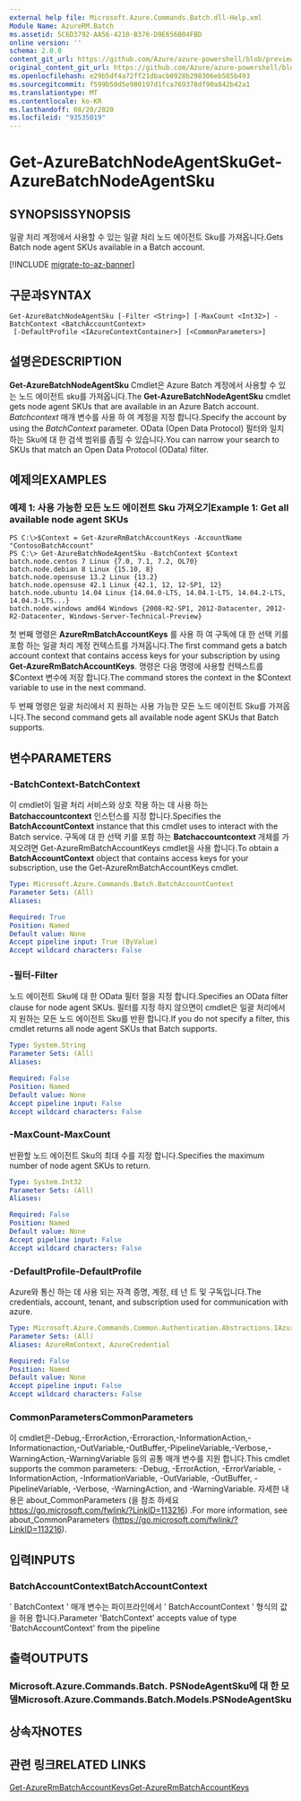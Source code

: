 ```yaml
---
external help file: Microsoft.Azure.Commands.Batch.dll-Help.xml
Module Name: AzureRM.Batch
ms.assetid: 5C6D3792-AA56-4210-B376-D9E656B04FBD
online version: ''
schema: 2.0.0
content_git_url: https://github.com/Azure/azure-powershell/blob/preview/src/ResourceManager/AzureBatch/Commands.Batch/help/Get-AzureBatchNodeAgentSku.md
original_content_git_url: https://github.com/Azure/azure-powershell/blob/preview/src/ResourceManager/AzureBatch/Commands.Batch/help/Get-AzureBatchNodeAgentSku.md
ms.openlocfilehash: e29b5df4a72ff21dbacb0928b298306eb585b493
ms.sourcegitcommit: f599b50d5e980197d1fca769378df90a842b42a1
ms.translationtype: MT
ms.contentlocale: ko-KR
ms.lasthandoff: 08/20/2020
ms.locfileid: "93535019"
---
```

# <span data-ttu-id="ead4c-101">Get-AzureBatchNodeAgentSku</span><span class="sxs-lookup"><span data-stu-id="ead4c-101">Get-AzureBatchNodeAgentSku</span></span>

## <span data-ttu-id="ead4c-102">SYNOPSIS</span><span class="sxs-lookup"><span data-stu-id="ead4c-102">SYNOPSIS</span></span>
<span data-ttu-id="ead4c-103">일괄 처리 계정에서 사용할 수 있는 일괄 처리 노드 에이전트 Sku를 가져옵니다.</span><span class="sxs-lookup"><span data-stu-id="ead4c-103">Gets Batch node agent SKUs available in a Batch account.</span></span>

[!INCLUDE [migrate-to-az-banner](../../includes/migrate-to-az-banner.md)]

## <span data-ttu-id="ead4c-104">구문과</span><span class="sxs-lookup"><span data-stu-id="ead4c-104">SYNTAX</span></span>

```
Get-AzureBatchNodeAgentSku [-Filter <String>] [-MaxCount <Int32>] -BatchContext <BatchAccountContext>
 [-DefaultProfile <IAzureContextContainer>] [<CommonParameters>]
```

## <span data-ttu-id="ead4c-105">설명은</span><span class="sxs-lookup"><span data-stu-id="ead4c-105">DESCRIPTION</span></span>
<span data-ttu-id="ead4c-106">**Get-AzureBatchNodeAgentSku** Cmdlet은 Azure Batch 계정에서 사용할 수 있는 노드 에이전트 sku를 가져옵니다.</span><span class="sxs-lookup"><span data-stu-id="ead4c-106">The **Get-AzureBatchNodeAgentSku** cmdlet gets node agent SKUs that are available in an Azure Batch account.</span></span>
<span data-ttu-id="ead4c-107">*Batchcontext* 매개 변수를 사용 하 여 계정을 지정 합니다.</span><span class="sxs-lookup"><span data-stu-id="ead4c-107">Specify the account by using the *BatchContext* parameter.</span></span>
<span data-ttu-id="ead4c-108">OData (Open Data Protocol) 필터와 일치 하는 Sku에 대 한 검색 범위를 좁힐 수 있습니다.</span><span class="sxs-lookup"><span data-stu-id="ead4c-108">You can narrow your search to SKUs that match an Open Data Protocol (OData) filter.</span></span>

## <span data-ttu-id="ead4c-109">예제의</span><span class="sxs-lookup"><span data-stu-id="ead4c-109">EXAMPLES</span></span>

### <span data-ttu-id="ead4c-110">예제 1: 사용 가능한 모든 노드 에이전트 Sku 가져오기</span><span class="sxs-lookup"><span data-stu-id="ead4c-110">Example 1: Get all available node agent SKUs</span></span>
```
PS C:\>$Context = Get-AzureRmBatchAccountKeys -AccountName "ContosoBatchAccount"
PS C:\> Get-AzureBatchNodeAgentSku -BatchContext $Context 
batch.node.centos 7 Linux {7.0, 7.1, 7.2, OL70} 
batch.node.debian 8 Linux {15.10, 8} 
batch.node.opensuse 13.2 Linux {13.2} 
batch.node.opensuse 42.1 Linux {42.1, 12, 12-SP1, 12} 
batch.node.ubuntu 14.04 Linux {14.04.0-LTS, 14.04.1-LTS, 14.04.2-LTS, 14.04.3-LTS...} 
batch.node.windows amd64 Windows {2008-R2-SP1, 2012-Datacenter, 2012-R2-Datacenter, Windows-Server-Technical-Preview}
```

<span data-ttu-id="ead4c-111">첫 번째 명령은 **AzureRmBatchAccountKeys** 를 사용 하 여 구독에 대 한 선택 키를 포함 하는 일괄 처리 계정 컨텍스트를 가져옵니다.</span><span class="sxs-lookup"><span data-stu-id="ead4c-111">The first command gets a batch account context that contains access keys for your subscription by using **Get-AzureRmBatchAccountKeys**.</span></span>
<span data-ttu-id="ead4c-112">명령은 다음 명령에 사용할 컨텍스트를 $Context 변수에 저장 합니다.</span><span class="sxs-lookup"><span data-stu-id="ead4c-112">The command stores the context in the $Context variable to use in the next command.</span></span>

<span data-ttu-id="ead4c-113">두 번째 명령은 일괄 처리에서 지 원하는 사용 가능한 모든 노드 에이전트 Sku를 가져옵니다.</span><span class="sxs-lookup"><span data-stu-id="ead4c-113">The second command gets all available node agent SKUs that Batch supports.</span></span>

## <span data-ttu-id="ead4c-114">변수</span><span class="sxs-lookup"><span data-stu-id="ead4c-114">PARAMETERS</span></span>

### <span data-ttu-id="ead4c-115">-BatchContext</span><span class="sxs-lookup"><span data-stu-id="ead4c-115">-BatchContext</span></span>
<span data-ttu-id="ead4c-116">이 cmdlet이 일괄 처리 서비스와 상호 작용 하는 데 사용 하는 **Batchaccountcontext** 인스턴스를 지정 합니다.</span><span class="sxs-lookup"><span data-stu-id="ead4c-116">Specifies the **BatchAccountContext** instance that this cmdlet uses to interact with the Batch service.</span></span>
<span data-ttu-id="ead4c-117">구독에 대 한 선택 키를 포함 하는 **Batchaccountcontext** 개체를 가져오려면 Get-AzureRmBatchAccountKeys cmdlet을 사용 합니다.</span><span class="sxs-lookup"><span data-stu-id="ead4c-117">To obtain a **BatchAccountContext** object that contains access keys for your subscription, use the Get-AzureRmBatchAccountKeys cmdlet.</span></span>

```yaml
Type: Microsoft.Azure.Commands.Batch.BatchAccountContext
Parameter Sets: (All)
Aliases: 

Required: True
Position: Named
Default value: None
Accept pipeline input: True (ByValue)
Accept wildcard characters: False
```

### <span data-ttu-id="ead4c-118">-필터</span><span class="sxs-lookup"><span data-stu-id="ead4c-118">-Filter</span></span>
<span data-ttu-id="ead4c-119">노드 에이전트 Sku에 대 한 OData 필터 절을 지정 합니다.</span><span class="sxs-lookup"><span data-stu-id="ead4c-119">Specifies an OData filter clause for node agent SKUs.</span></span>
<span data-ttu-id="ead4c-120">필터를 지정 하지 않으면이 cmdlet은 일괄 처리에서 지 원하는 모든 노드 에이전트 Sku를 반환 합니다.</span><span class="sxs-lookup"><span data-stu-id="ead4c-120">If you do not specify a filter, this cmdlet returns all node agent SKUs that Batch supports.</span></span>

```yaml
Type: System.String
Parameter Sets: (All)
Aliases: 

Required: False
Position: Named
Default value: None
Accept pipeline input: False
Accept wildcard characters: False
```

### <span data-ttu-id="ead4c-121">-MaxCount</span><span class="sxs-lookup"><span data-stu-id="ead4c-121">-MaxCount</span></span>
<span data-ttu-id="ead4c-122">반환할 노드 에이전트 Sku의 최대 수를 지정 합니다.</span><span class="sxs-lookup"><span data-stu-id="ead4c-122">Specifies the maximum number of node agent SKUs to return.</span></span>

```yaml
Type: System.Int32
Parameter Sets: (All)
Aliases: 

Required: False
Position: Named
Default value: None
Accept pipeline input: False
Accept wildcard characters: False
```

### <span data-ttu-id="ead4c-123">-DefaultProfile</span><span class="sxs-lookup"><span data-stu-id="ead4c-123">-DefaultProfile</span></span>
<span data-ttu-id="ead4c-124">Azure와 통신 하는 데 사용 되는 자격 증명, 계정, 테 넌 트 및 구독입니다.</span><span class="sxs-lookup"><span data-stu-id="ead4c-124">The credentials, account, tenant, and subscription used for communication with azure.</span></span>

```yaml
Type: Microsoft.Azure.Commands.Common.Authentication.Abstractions.IAzureContextContainer
Parameter Sets: (All)
Aliases: AzureRmContext, AzureCredential

Required: False
Position: Named
Default value: None
Accept pipeline input: False
Accept wildcard characters: False
```

### <span data-ttu-id="ead4c-125">CommonParameters</span><span class="sxs-lookup"><span data-stu-id="ead4c-125">CommonParameters</span></span>
<span data-ttu-id="ead4c-126">이 cmdlet은-Debug,-ErrorAction,-Erroraction,-InformationAction,-Informationaction,-OutVariable,-OutBuffer,-PipelineVariable,-Verbose,-WarningAction,-WarningVariable 등의 공통 매개 변수를 지원 합니다.</span><span class="sxs-lookup"><span data-stu-id="ead4c-126">This cmdlet supports the common parameters: -Debug, -ErrorAction, -ErrorVariable, -InformationAction, -InformationVariable, -OutVariable, -OutBuffer, -PipelineVariable, -Verbose, -WarningAction, and -WarningVariable.</span></span> <span data-ttu-id="ead4c-127">자세한 내용은 about_CommonParameters (을 참조 하세요 https://go.microsoft.com/fwlink/?LinkID=113216) .</span><span class="sxs-lookup"><span data-stu-id="ead4c-127">For more information, see about_CommonParameters (https://go.microsoft.com/fwlink/?LinkID=113216).</span></span>

## <span data-ttu-id="ead4c-128">입력</span><span class="sxs-lookup"><span data-stu-id="ead4c-128">INPUTS</span></span>

### <span data-ttu-id="ead4c-129">BatchAccountContext</span><span class="sxs-lookup"><span data-stu-id="ead4c-129">BatchAccountContext</span></span>
<span data-ttu-id="ead4c-130">' BatchContext ' 매개 변수는 파이프라인에서 ' BatchAccountContext ' 형식의 값을 허용 합니다.</span><span class="sxs-lookup"><span data-stu-id="ead4c-130">Parameter 'BatchContext' accepts value of type 'BatchAccountContext' from the pipeline</span></span>

## <span data-ttu-id="ead4c-131">출력</span><span class="sxs-lookup"><span data-stu-id="ead4c-131">OUTPUTS</span></span>

### <span data-ttu-id="ead4c-132">Microsoft.Azure.Commands.Batch. PSNodeAgentSku에 대 한 모델</span><span class="sxs-lookup"><span data-stu-id="ead4c-132">Microsoft.Azure.Commands.Batch.Models.PSNodeAgentSku</span></span>

## <span data-ttu-id="ead4c-133">상속자</span><span class="sxs-lookup"><span data-stu-id="ead4c-133">NOTES</span></span>

## <span data-ttu-id="ead4c-134">관련 링크</span><span class="sxs-lookup"><span data-stu-id="ead4c-134">RELATED LINKS</span></span>

[<span data-ttu-id="ead4c-135">Get-AzureRmBatchAccountKeys</span><span class="sxs-lookup"><span data-stu-id="ead4c-135">Get-AzureRmBatchAccountKeys</span></span>](./Get-AzureRmBatchAccountKeys.md)


